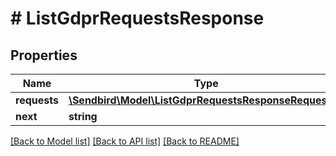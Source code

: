 # # ListGdprRequestsResponse

## Properties

Name | Type | Description | Notes
------------ | ------------- | ------------- | -------------
**requests** | [**\Sendbird\Model\ListGdprRequestsResponseRequests[]**](ListGdprRequestsResponseRequests.md) |  | [optional]
**next** | **string** |  | [optional]

[[Back to Model list]](../../README.md#models) [[Back to API list]](../../README.md#endpoints) [[Back to README]](../../README.md)
